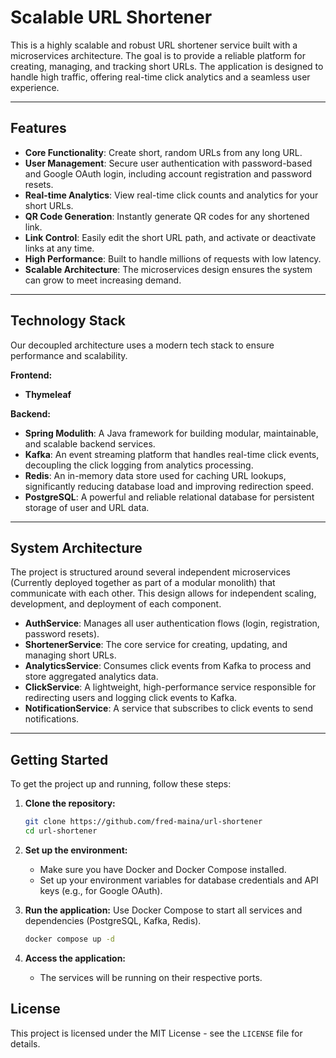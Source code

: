 # Scalable URL Shortener

This is a highly scalable and robust URL 
shortener service built with a microservices
architecture. The goal is to provide a reliable platform for creating, managing, and tracking short URLs. The application is designed to handle high traffic, offering real-time click analytics and a seamless user experience.

---

## Features

- **Core Functionality**: Create short, random URLs from any long URL.
- **User Management**: Secure user authentication with password-based and Google OAuth login, including account registration and password resets.
- **Real-time Analytics**: View real-time click counts and analytics for your short URLs.
- **QR Code Generation**: Instantly generate QR codes for any shortened link.
- **Link Control**: Easily edit the short URL path, and activate or deactivate links at any time.
- **High Performance**: Built to handle millions of requests with low latency.
- **Scalable Architecture**: The microservices design ensures the system can grow to meet increasing demand.

---

## Technology Stack

Our decoupled architecture uses a modern tech stack to ensure performance and scalability.

**Frontend:**
- **Thymeleaf**

**Backend:**
- **Spring Modulith**: A Java framework for building modular, maintainable, and scalable backend services.
- **Kafka**: An event streaming platform that handles real-time click events, decoupling the click logging from analytics processing.
- **Redis**: An in-memory data store used for caching URL lookups, significantly reducing database load and improving redirection speed.
- **PostgreSQL**: A powerful and reliable relational database for persistent storage of user and URL data.

---

## System Architecture

The project is structured around several independent microservices (Currently deployed together as part of a modular monolith) that communicate with each other. This design allows for independent scaling, development, and deployment of each component.

- **AuthService**: Manages all user authentication flows (login, registration, password resets).
- **ShortenerService**: The core service for creating, updating, and managing short URLs.
- **AnalyticsService**: Consumes click events from Kafka to process and store aggregated analytics data.
- **ClickService**: A lightweight, high-performance service responsible for redirecting users and logging click events to Kafka.
- **NotificationService**: A service that subscribes to click events to send notifications.

---

## Getting Started

To get the project up and running, follow these steps:

1.  **Clone the repository:**
    ```bash
    git clone https://github.com/fred-maina/url-shortener
    cd url-shortener
    ```

2.  **Set up the environment:**
    - Make sure you have Docker and Docker Compose installed.
    - Set up your environment variables for database credentials and API keys (e.g., for Google OAuth).

3.  **Run the application:**
    Use Docker Compose to start all services and dependencies (PostgreSQL, Kafka, Redis).
    ```bash
    docker compose up -d
    ```

4.  **Access the application:**
    - The  services will be running on their respective ports.



## License

This project is licensed under the MIT License - see the `LICENSE` file for details.